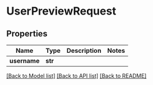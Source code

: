 # UserPreviewRequest


## Properties

Name | Type | Description | Notes
------------ | ------------- | ------------- | -------------
**username** | **str** |  | 

[[Back to Model list]](../README.md#models) [[Back to API list]](../README.md#api-endpoints) [[Back to README]](../README.md)



